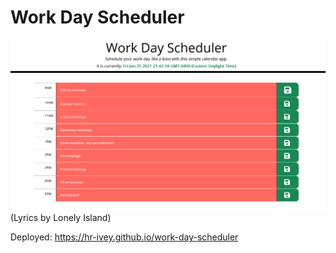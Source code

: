 # Work Day Scheduler

![A screenshot of the app at it appears on desktop.](/screenshot.png)
(Lyrics by Lonely Island)

Deployed: https://hr-ivey.github.io/work-day-scheduler